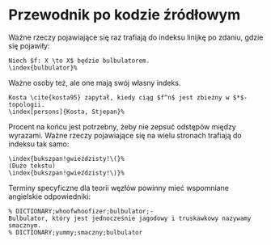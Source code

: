 # Przewodnik po kodzie źródłowym
Ważne rzeczy pojawiające się raz trafiają do indeksu linijkę po zdaniu, gdzie się pojawiły:
```
Niech $f: X \to X$ będzie bulbulatorem.
\index{bulbulator}%
```
Ważne osoby też, ale one mają swój własny indeks.
```
Kosta \cite{kosta95} zapytał, kiedy ciąg $f^n$ jest zbieżny w $*$-topologii.
\index[persons]{Kosta, Stjepan}%
```
Procent na końcu jest potrzebny, żeby nie zepsuć odstępów między wyrazami.
Ważne rzeczy pojawiające się na wielu stronach trafiają do indeksu tak samo:
```
\index{bukszpan!gwieździsty!\(}%
(Dużo tekstu)
\index{bukszpan!gwieździsty!\)}%
```

Terminy specyficzne dla teorii węzłów powinny mieć wspomniane angielskie odpowiedniki:
```
% DICTIONARY;whoofwhoofizer;bulbulator;-
Bulbulator, który jest jednocześnie jagodowy i truskawkowy nazywamy smacznym.
% DICTIONARY;yummy;smaczny;bulbulator
```